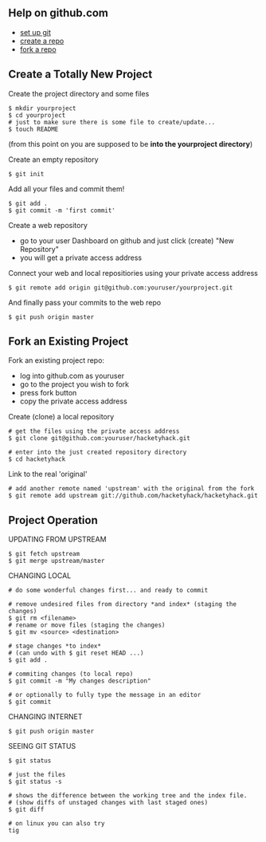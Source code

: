 Help on github.com
------------------

- [set up git](http://help.github.com/set-up-git-redirect)
- [create a repo](http://help.github.com/create-a-repo)
- [fork a repo](http://help.github.com/fork-a-repo)

Create a Totally New Project
----------------------------

Create the project directory and some files

	$ mkdir yourproject
	$ cd yourproject
	# just to make sure there is some file to create/update...
	$ touch README

(from this point on you are supposed to be **into the yourproject directory**)

Create an empty repository

	$ git init

Add all your files and commit them!

	$ git add .
	$ git commit -m 'first commit'

Create a web repository 

- go to your user Dashboard on github and just click (create) "New Repository"
- you will get a private access address

Connect your web and local repositiories using your private access address

	$ git remote add origin git@github.com:youruser/yourproject.git

And finally pass your commits to the web repo

	$ git push origin master

Fork an Existing Project
------------------------

Fork an existing project repo:

- log into github.com as youruser
- go to the project you wish to fork
- press fork button 
- copy the private access address

Create (clone) a local repository

	# get the files using the private access address
	$ git clone git@github.com:youruser/hacketyhack.git

	# enter into the just created repository directory
	$ cd hacketyhack

Link to the real 'original'

	# add another remote named 'upstream' with the original from the fork
	$ git remote add upstream git://github.com/hacketyhack/hacketyhack.git

Project Operation
-----------------

UPDATING FROM UPSTREAM

	$ git fetch upstream
	$ git merge upstream/master

CHANGING LOCAL

	# do some wonderful changes first... and ready to commit

	# remove undesired files from directory *and index* (staging the changes)
	$ git rm <filename>
	# rename or move files (staging the changes)
	$ git mv <source> <destination>

	# stage changes *to index*
	# (can undo with $ git reset HEAD ...)
	$ git add .

	# commiting changes (to local repo)
	$ git commit -m "My changes description"

	# or optionally to fully type the message in an editor
	$ git commit

CHANGING INTERNET 

	$ git push origin master

SEEING GIT STATUS

	$ git status
	
	# just the files 
	$ git status -s
	
	# shows the difference between the working tree and the index file.
	# (show diffs of unstaged changes with last staged ones)
	$ git diff
	
	# on linux you can also try
	tig

